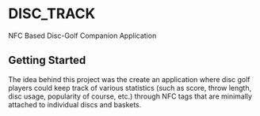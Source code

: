# DISC_TRACK

NFC Based Disc-Golf Companion Application

## Getting Started

The idea behind this project was the create an application where disc golf players could keep track of various statistics (such as score, throw length, disc usage, popularity of course, etc.) through NFC tags that are minimally attached to individual discs and baskets.
